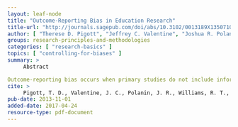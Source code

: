 ```yaml
---
layout: leaf-node
title: "Outcome-Reporting Bias in Education Research"
title-url: "http://journals.sagepub.com/doi/abs/10.3102/0013189X13507104"
author: [ "Therese D. Pigott", "Jeffrey C. Valentine", "Joshua R. Polanin", "Ryan T. Williams", "Dericka D. Canada" ]
groups: research-principles-and-methodologies
categories: [ "research-basics" ]
topics: [ "controlling-for-biases" ]
summary: >
     Abstract

Outcome-reporting bias occurs when primary studies do not include information about all outcomes measured in a study. When studies omit findings on important measures, efforts to synthesize the research using systematic review techniques will be biased and interpretations of individual studies will be incomplete. Outcome-reporting bias has been well documented in medicine and has been shown to lead to inaccurate assessments of the effects of medical treatments and, in some cases, to omission of reports of harms. This study examines outcome-reporting bias in educational research by comparing the reports of educational interventions from dissertations to their published versions. We find that nonsignificant outcomes were 30% more likely to be omitted from a published study than statistically significant ones.
cite: >
     Pigott, T. D., Valentine, J. C., Polanin, J. R., Williams, R. T., & Canada, D. D. (2013). Outcome-reporting bias in education research. Educational Researcher, 42(8), 424-432.
pub-date: 2013-11-01
added-date: 2017-04-24
resource-type: pdf-document
---
```

